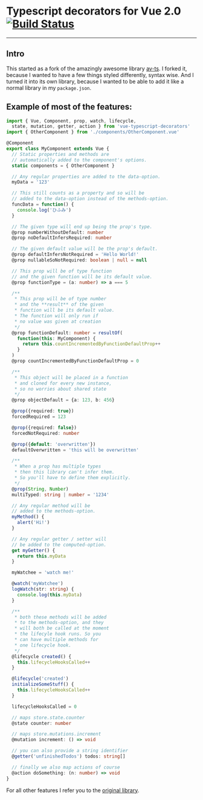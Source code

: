 # Typescript decorators for Vue 2.0 [![Build Status](https://travis-ci.org/Evertt/vue-typescript-decorators.svg?branch=master)](https://travis-ci.org/Evertt/vue-typescript-decorators)
-----

## Intro

This started as a fork of the amazingly awesome library [av-ts](https://github.com/HerringtonDarkholme/av-ts). I forked it, because I wanted to have a few things styled differently, syntax wise. And I turned it into its own library, because I wanted to be able to add it like a normal library in my `package.json`.

## Example of most of the features:

```typescript
import { Vue, Component, prop, watch, lifecycle,
  state, mutation, getter, action } from 'vue-typescript-decorators'
import { OtherComponent } from './components/OtherComponent.vue'

@Component
export class MyComponent extends Vue {
  // Static properties and methods are
  // automatically added to the component's options.
  static components = { OtherComponent }

  // Any regular properties are added to the data-option.
  myData = '123'

  // This still counts as a property and so will be
  // added to the data-option instead of the methods-option.
  funcData = function() {
    console.log('ひふみ')
  }

  // The given type will end up being the prop's type.
  @prop numberWithoutDefault: number
  @prop noDefaultInfersRequired: number

  // The given default value will be the prop's default.
  @prop defaultInfersNotRequired = 'Hello World!'
  @prop nullableSoNotRequired: boolean | null = null

  // This prop will be of type function
  // and the given function will be its default value.
  @prop functionType = (a: number) => a === 5

  /**
   * This prop will be of type number
   * and the **result** of the given
   * function will be its default value.
   * The function will only run if
   * no value was given at creation
   */
  @prop functionDefault: number = resultOf(
    function(this: MyComponent) {
      return this.countIncrementedByFunctionDefaultProp++
    }
  )
  @prop countIncrementedByFunctionDefaultProp = 0

  /**
   * This object will be placed in a function
   * and cloned for every new instance,
   * so no worries about shared state
   */
  @prop objectDefault = {a: 123, b: 456}

  @prop({required: true})
  forcedRequired = 123

  @prop({required: false})
  forcedNotRequired: number

  @prop({default: 'overwritten'})
  defaultOverwritten = 'this will be overwritten'

  /**
   * When a prop has multiple types
   * then this library can't infer them.
   * So you'll have to define them explicitly.
   */
  @prop(String, Number)
  multiTyped: string | number = '1234'

  // Any regular method will be
  // added to the methods-option.
  myMethod() {
    alert('Hi!')
  }

  // Any regular getter / setter will
  // be added to the computed-option.
  get myGetter() {
    return this.myData
  }

  myWatchee = 'watch me!'

  @watch('myWatchee')
  logWatch(str: string) {
    console.log(this.myData)
  }

  /**
   * both these methods will be added
   * to the methods-option, and they
   * will both be called at the moment
   * the lifecyle hook runs. So you
   * can have multiple methods for
   * one lifecycle hook.
   */
  @lifecycle created() {
    this.lifecycleHooksCalled++
  }

  @lifecycle('created')
  initializeSomeStuff() {
    this.lifecycleHooksCalled++
  }

  lifecycleHooksCalled = 0

  // maps store.state.counter
  @state counter: number

  // maps store.mutations.increment
  @mutation increment: () => void

  // you can also provide a string identifier
  @getter('unfinishedTodos') todos: string[]

  // finally we also map actions of course
  @action doSomething: (n: number) => void
}
```

For all other features I refer you to the [original library](https://github.com/HerringtonDarkholme/av-ts).